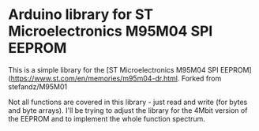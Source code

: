 # Arduino library for ST Microelectronics M95M04 SPI EEPROM

This is a simple library for the [ST Microelectronics M95M04 SPI EEPROM](https://www.st.com/en/memories/m95m04-dr.html. Forked from stefandz/M95M01

Not all functions are covered in this library - just read and write (for bytes and byte arrays). I'll be trying to adjust the library for the 4Mbit version of the EEPROM and to implement the whole function spectrum.
